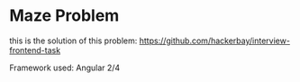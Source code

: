 # Maze Problem

this is the solution of this problem: https://github.com/hackerbay/interview-frontend-task

Framework used: Angular 2/4